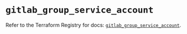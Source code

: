 # `gitlab_group_service_account`

Refer to the Terraform Registry for docs: [`gitlab_group_service_account`](https://registry.terraform.io/providers/gitlabhq/gitlab/17.7.0/docs/resources/group_service_account).
